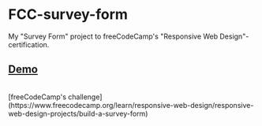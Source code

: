 # FCC-survey-form
My "Survey Form" project to freeCodeCamp's "Responsive Web Design"- certification.

[Demo](https://islandskan-fcc-responsive-survey.netlify.app/)
<br />
---
<br />
[freeCodeCamp's challenge](https://www.freecodecamp.org/learn/responsive-web-design/responsive-web-design-projects/build-a-survey-form)
